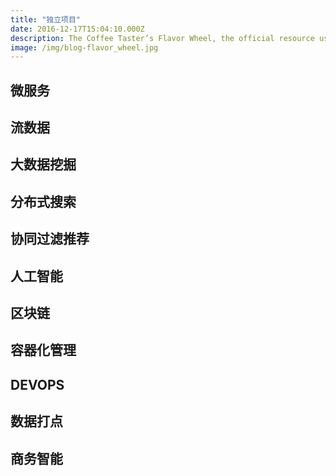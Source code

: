 ```yaml
---
title: "独立项目"
date: 2016-12-17T15:04:10.000Z
description: The Coffee Taster’s Flavor Wheel, the official resource used by coffee tasters, has been revised for the first time this year.
image: /img/blog-flavor_wheel.jpg
---
```


## 微服务

## 流数据

## 大数据挖掘

## 分布式搜索

## 协同过滤推荐

## 人工智能

## 区块链

## 容器化管理

## DEVOPS

## 数据打点

## 商务智能

